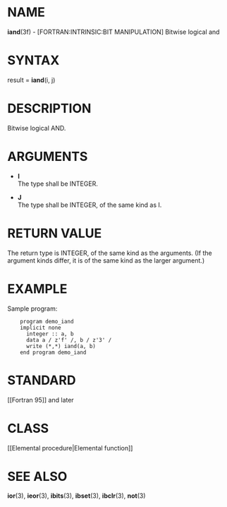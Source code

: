 # NAME

**iand**(3f) - \[FORTRAN:INTRINSIC:BIT MANIPULATION\] Bitwise logical
and

# SYNTAX

result = **iand**(i, j)

# DESCRIPTION

Bitwise logical AND.

# ARGUMENTS

  - **I**  
    The type shall be INTEGER.

  - **J**  
    The type shall be INTEGER, of the same kind as I.

# RETURN VALUE

The return type is INTEGER, of the same kind as the arguments. (If the
argument kinds differ, it is of the same kind as the larger argument.)

# EXAMPLE

Sample program:

``` 
    program demo_iand
    implicit none
      integer :: a, b
      data a / z'f' /, b / z'3' /
      write (*,*) iand(a, b)
    end program demo_iand
```

# STANDARD

\[\[Fortran 95\]\] and later

# CLASS

\[\[Elemental procedure|Elemental function\]\]

# SEE ALSO

**ior**(3), **ieor**(3), **ibits**(3), **ibset**(3), **ibclr**(3),
**not**(3)
